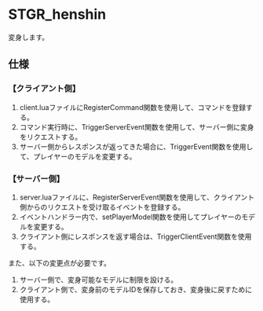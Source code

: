 # STGR_henshin
変身します。

## 仕様

### 【クライアント側】

1. client.luaファイルにRegisterCommand関数を使用して、コマンドを登録する。
2. コマンド実行時に、TriggerServerEvent関数を使用して、サーバー側に変身をリクエストする。
3. サーバー側からレスポンスが返ってきた場合に、TriggerEvent関数を使用して、プレイヤーのモデルを変更する。

### 【サーバー側】

1. server.luaファイルに、RegisterServerEvent関数を使用して、クライアント側からのリクエストを受け取るイベントを登録する。
2. イベントハンドラー内で、setPlayerModel関数を使用してプレイヤーのモデルを変更する。
3. クライアント側にレスポンスを返す場合は、TriggerClientEvent関数を使用する。

また、以下の変更点が必要です。
1. サーバー側で、変身可能なモデルに制限を設ける。
2. クライアント側で、変身前のモデルIDを保存しておき、変身後に戻すために使用する。